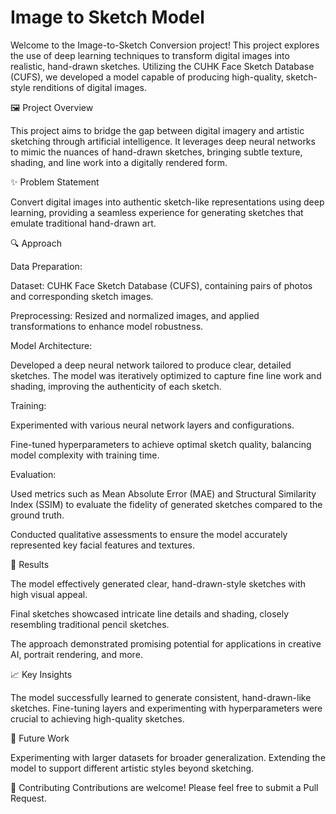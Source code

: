 # Image to Sketch Model 

Welcome to the Image-to-Sketch Conversion project! This project explores the use of deep learning techniques to transform digital images into realistic, hand-drawn sketches. Utilizing the CUHK Face Sketch Database (CUFS), we developed a model capable of producing high-quality, sketch-style renditions of digital images.



🖼️ Project Overview

This project aims to bridge the gap between digital imagery and artistic sketching through artificial intelligence. It leverages deep neural networks to mimic the nuances of hand-drawn sketches, bringing subtle texture, shading, and line work into a digitally rendered form.



✨ Problem Statement

Convert digital images into authentic sketch-like representations using deep learning, providing a seamless experience for generating sketches that emulate traditional hand-drawn art.



🔍 Approach

Data Preparation:

Dataset: CUHK Face Sketch Database (CUFS), containing pairs of photos and corresponding sketch images.

Preprocessing: Resized and normalized images, and applied transformations to enhance model robustness.


Model Architecture:

Developed a deep neural network tailored to produce clear, detailed sketches. The model was iteratively optimized to capture fine line work and shading, improving the authenticity of each sketch.


Training:

Experimented with various neural network layers and configurations.

Fine-tuned hyperparameters to achieve optimal sketch quality, balancing model complexity with training time.



Evaluation:

Used metrics such as Mean Absolute Error (MAE) and Structural Similarity Index (SSIM) to evaluate the fidelity of generated sketches compared to the ground truth.

Conducted qualitative assessments to ensure the model accurately represented key facial features and textures.



🚀 Results

The model effectively generated clear, hand-drawn-style sketches with high visual appeal.

Final sketches showcased intricate line details and shading, closely resembling traditional pencil sketches.

The approach demonstrated promising potential for applications in creative AI, portrait rendering, and more.



📈 Key Insights

The model successfully learned to generate consistent, hand-drawn-like sketches.
Fine-tuning layers and experimenting with hyperparameters were crucial to achieving high-quality sketches.



📝 Future Work

Experimenting with larger datasets for broader generalization.
Extending the model to support different artistic styles beyond sketching.



🤝 Contributing
Contributions are welcome! Please feel free to submit a Pull Request.



